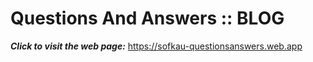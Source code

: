 # Questions And Answers :: BLOG


***Click to visit the web page:*** https://sofkau-questionsanswers.web.app

